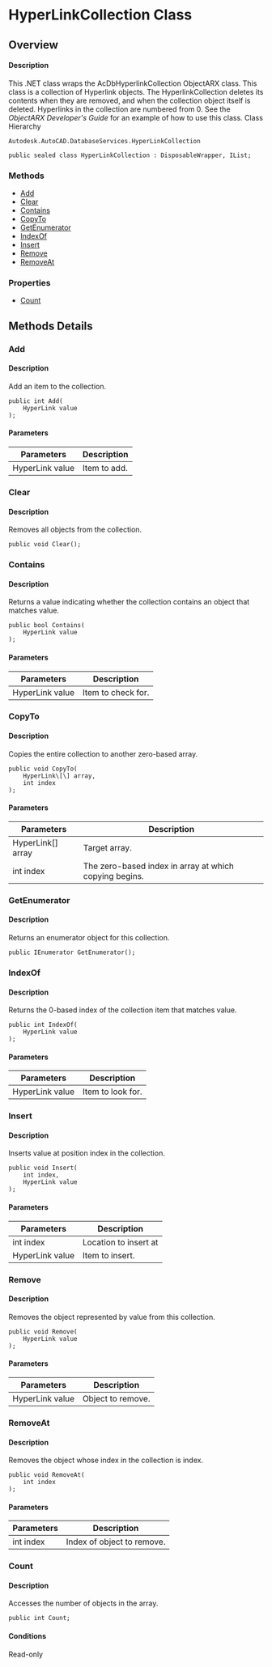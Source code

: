 # HyperLinkCollection Class

## Overview

#### Description
This .NET class wraps the AcDbHyperlinkCollection ObjectARX class. 
This class is a collection of Hyperlink objects. The HyperlinkCollection deletes its contents when they are removed, and when the collection object itself is deleted. Hyperlinks in the collection are numbered from 0. 
See the _ObjectARX Developer's Guide_ for an example of how to use this class.
Class Hierarchy
```text
Autodesk.AutoCAD.DatabaseServices.HyperLinkCollection
```

```text
public sealed class HyperLinkCollection : DisposableWrapper, IList;
```

### Methods

- [Add](#add)
- [Clear](#clear)
- [Contains](#contains)
- [CopyTo](#copyto)
- [GetEnumerator](#getenumerator)
- [IndexOf](#indexof)
- [Insert](#insert)
- [Remove](#remove)
- [RemoveAt](#removeat)

### Properties

- [Count](#count)


## Methods Details

### Add

#### Description
Add an item to the collection.
```text
public int Add(
    HyperLink value
);
```

#### Parameters
| Parameters | Description |
| --- | --- |
| HyperLink value | Item to add. |

### Clear

#### Description
Removes all objects from the collection.
```text
public void Clear();
```

### Contains

#### Description
Returns a value indicating whether the collection contains an object that matches value.
```text
public bool Contains(
    HyperLink value
);
```

#### Parameters
| Parameters | Description |
| --- | --- |
| HyperLink value | Item to check for. |

### CopyTo

#### Description
Copies the entire collection to another zero-based array.
```text
public void CopyTo(
    HyperLink\[\] array, 
    int index
);
```

#### Parameters
| Parameters | Description |
| --- | --- |
| HyperLink[] array | Target array. |
| int index | The zero-based index in array at which copying begins. |

### GetEnumerator

#### Description
Returns an enumerator object for this collection.
```text
public IEnumerator GetEnumerator();
```

### IndexOf

#### Description
Returns the 0-based index of the collection item that matches value.
```text
public int IndexOf(
    HyperLink value
);
```

#### Parameters
| Parameters | Description |
| --- | --- |
| HyperLink value | Item to look for. |

### Insert

#### Description
Inserts value at position index in the collection.
```text
public void Insert(
    int index, 
    HyperLink value
);
```

#### Parameters
| Parameters | Description |
| --- | --- |
| int index | Location to insert at |
| HyperLink value | Item to insert. |

### Remove

#### Description
Removes the object represented by value from this collection.
```text
public void Remove(
    HyperLink value
);
```

#### Parameters
| Parameters | Description |
| --- | --- |
| HyperLink value | Object to remove. |

### RemoveAt

#### Description
Removes the object whose index in the collection is index.
```text
public void RemoveAt(
    int index
);
```

#### Parameters
| Parameters | Description |
| --- | --- |
| int index | Index of object to remove. |

### Count

#### Description
Accesses the number of objects in the array.
```text
public int Count;
```

#### Conditions
Read-only